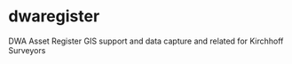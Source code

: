 dwaregister
===========

DWA Asset Register GIS support and data capture and related for Kirchhoff Surveyors
